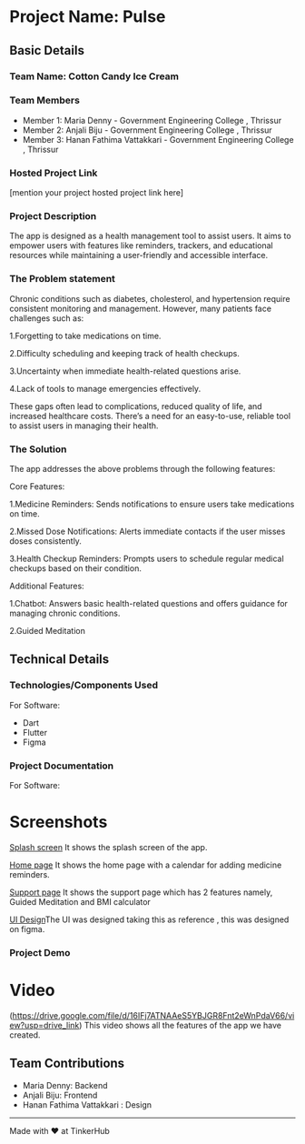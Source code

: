

# Project Name: Pulse

## Basic Details
### Team Name: Cotton Candy Ice Cream 

### Team Members
- Member 1: Maria Denny - Government Engineering College , Thrissur 
- Member 2: Anjali Biju - Government Engineering College , Thrissur
- Member 3: Hanan Fathima Vattakkari  - Government Engineering College , Thrissur

### Hosted Project Link
[mention your project hosted project link here]

### Project Description
The app is designed as a health management tool to assist users. It aims to empower users with features like reminders, trackers, and educational resources while maintaining a user-friendly and accessible interface.

### The Problem statement
Chronic conditions such as diabetes, cholesterol, and hypertension require consistent monitoring and management. However, many patients face challenges such as:

1.Forgetting to take medications on time.

2.Difficulty scheduling and keeping track of health checkups.

3.Uncertainty when immediate health-related questions arise.

4.Lack of tools to manage emergencies effectively.

These gaps often lead to complications, reduced quality of life, and increased healthcare costs. There’s a need for an easy-to-use, reliable tool to assist users in managing their health.

### The Solution
The app addresses the above problems through the following features:

Core Features:

1.Medicine Reminders: Sends notifications to ensure users take medications on time.

2.Missed Dose Notifications: Alerts immediate contacts if the user misses doses consistently.

3.Health Checkup Reminders: Prompts users to schedule regular medical checkups based on their condition.

Additional Features:

1.Chatbot: Answers basic health-related questions and offers guidance for managing chronic conditions.

2.Guided Meditation

## Technical Details
### Technologies/Components Used
For Software:
- Dart
- Flutter
- Figma

### Project Documentation
For Software:

# Screenshots 
[Splash screen](https://github.com/user-attachments/assets/2b9c9163-3ad1-4679-8dd4-52f0bcb096cb)
It shows the splash screen of the app.

[Home page](https://github.com/user-attachments/assets/ddec28be-fc1b-44e0-9b3b-233a4e09e48c)
It shows the home page with a calendar for adding medicine reminders.

[Support page](https://github.com/user-attachments/assets/f3987021-5116-40ae-a60b-ab860cebb620)
It shows the support page which has 2 features namely, Guided Meditation and BMI calculator

[UI Design](https://github.com/user-attachments/assets/1f6b3de6-4100-465f-b0b3-761826cab6f9)The UI was designed taking this as reference , this was designed on figma.



### Project Demo
# Video
(https://drive.google.com/file/d/16IFj7ATNAAeS5YBJGR8Fnt2eWnPdaV66/view?usp=drive_link)
This video shows all the features of the app we have created. 

## Team Contributions
- Maria Denny: Backend
- Anjali Biju: Frontend
- Hanan Fathima Vattakkari : Design

---
Made with ❤️ at TinkerHub




